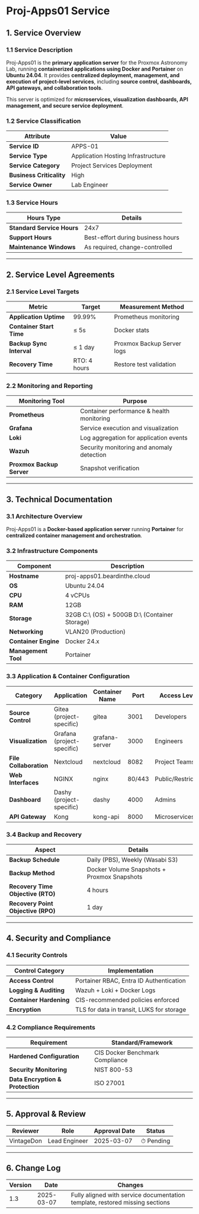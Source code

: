 <!-- ---
title: "Proj-Apps01 Service Documentation"
description: "Comprehensive ITIL-aligned documentation of Proj-Apps01, including infrastructure, security policies, and service management details."
author: "VintageDon"
tags: ["service-documentation", "infrastructure", "applications", "docker", "portainer"]
category: "Infrastructure"
kb_type: "Service Document"
version: "1.3"
status: "Draft"
last_updated: "2025-03-07"
---
 -->

# **Proj-Apps01 Service**  

## **1. Service Overview**  

### **1.1 Service Description**  

Proj-Apps01 is the **primary application server** for the Proxmox Astronomy Lab, running **containerized applications using Docker and Portainer** on **Ubuntu 24.04**. It provides **centralized deployment, management, and execution of project-level services**, including **source control, dashboards, API gateways, and collaboration tools**.

This server is optimized for **microservices, visualization dashboards, API management, and secure service deployment**.

### **1.2 Service Classification**  

| **Attribute**       | **Value** |
|---------------------|-----------|
| **Service ID**     | APPS-01 |
| **Service Type**   | Application Hosting Infrastructure |
| **Service Category** | Project Services Deployment |
| **Business Criticality** | High |
| **Service Owner**  | Lab Engineer |

### **1.3 Service Hours**  

| **Hours Type** | **Details** |
|---------------|------------|
| **Standard Service Hours** | 24x7 |
| **Support Hours** | Best-effort during business hours |
| **Maintenance Windows** | As required, change-controlled |

---

## **2. Service Level Agreements**  

### **2.1 Service Level Targets**  

| **Metric** | **Target** | **Measurement Method** |
|------------|----------|------------------------|
| **Application Uptime** | 99.99% | Prometheus monitoring |
| **Container Start Time** | ≤ 5s | Docker stats |
| **Backup Sync Interval** | ≤ 1 day | Proxmox Backup Server logs |
| **Recovery Time** | RTO: 4 hours | Restore test validation |

### **2.2 Monitoring and Reporting**  

| **Monitoring Tool** | **Purpose** |
|---------------------|------------|
| **Prometheus** | Container performance & health monitoring |
| **Grafana** | Service execution and visualization |
| **Loki** | Log aggregation for application events |
| **Wazuh** | Security monitoring and anomaly detection |
| **Proxmox Backup Server** | Snapshot verification |

---

## **3. Technical Documentation**  

### **3.1 Architecture Overview**  

Proj-Apps01 is a **Docker-based application server** running **Portainer** for **centralized container management and orchestration**.

### **3.2 Infrastructure Components**  

| **Component** | **Description** |
|--------------|----------------|
| **Hostname** | proj-apps01.beardinthe.cloud |
| **OS** | Ubuntu 24.04 |
| **CPU** | 4 vCPUs |
| **RAM** | 12GB |
| **Storage** | 32GB C:\ (OS) + 500GB D:\ (Container Storage) |
| **Networking** | VLAN20 (Production) |
| **Container Engine** | Docker 24.x |
| **Management Tool** | Portainer |

### **3.3 Application & Container Configuration**  

| **Category** | **Application** | **Container Name** | **Port** | **Access Level** |
|-------------|---------------|----------------|------|---------------|
| **Source Control** | Gitea (project-specific) | gitea | 3001 | Developers |
| **Visualization** | Grafana (project-specific) | grafana-server | 3000 | Engineers |
| **File Collaboration** | Nextcloud | nextcloud | 8082 | Project Teams |
| **Web Interfaces** | NGINX | nginx | 80/443 | Public/Restricted |
| **Dashboard** | Dashy (project-specific) | dashy | 4000 | Admins |
| **API Gateway** | Kong | kong-api | 8000 | Microservices |

### **3.4 Backup and Recovery**  

| **Aspect** | **Details** |
|------------|------------|
| **Backup Schedule** | Daily (PBS), Weekly (Wasabi S3) |
| **Backup Method** | Docker Volume Snapshots + Proxmox Snapshots |
| **Recovery Time Objective (RTO)** | 4 hours |
| **Recovery Point Objective (RPO)** | 1 day |

---

## **4. Security and Compliance**  

### **4.1 Security Controls**  

| **Control Category** | **Implementation** |
|----------------------|-------------------|
| **Access Control** | Portainer RBAC, Entra ID Authentication |
| **Logging & Auditing** | Wazuh + Loki + Docker Logs |
| **Container Hardening** | CIS-recommended policies enforced |
| **Encryption** | TLS for data in transit, LUKS for storage |

### **4.2 Compliance Requirements**  

| **Requirement** | **Standard/Framework** |
|----------------|----------------------|
| **Hardened Configuration** | CIS Docker Benchmark Compliance |
| **Security Monitoring** | NIST 800-53 |
| **Data Encryption & Protection** | ISO 27001 |

---

## **5. Approval & Review**  

| **Reviewer** | **Role** | **Approval Date** | **Status** |
|-------------|---------|------------------|------------|
| VintageDon | Lead Engineer | 2025-03-07 | ⏱ Pending |

---

## **6. Change Log**  

| **Version** | **Date** | **Changes** |
|------------|---------|-------------|
| 1.3 | 2025-03-07 | Fully aligned with service documentation template, restored missing sections |


